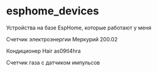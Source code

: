 # esphome_devices
Устройства на базе EspHome, которые работают у меня

Счетчик электроэнергии Меркурий 200.02

Кондиционер Hair as09tl4hra

Счетчик газа с датчиком импульсов
